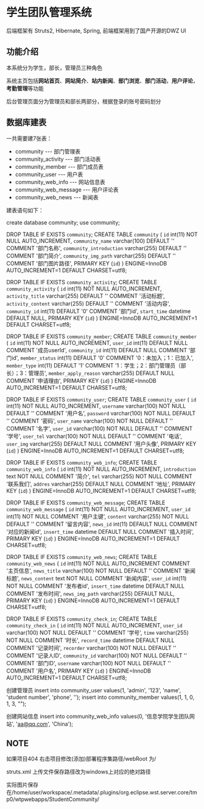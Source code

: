 # 学生团队管理系统
后端框架有 Struts2, Hibernate, Spring, 前端框架用到了国产开源的DWZ UI

## 功能介绍
本系统分为学生，部长，管理员三种角色

系统主页包括**网站首页**、**网站简介**、**站内新闻**、**部门浏览**、**部门活动**，**用户评论**，**考勤管理**等功能

后台管理页面分为管理员和部长两部分，根据登录的账号密码划分

## 数据库建表

一共需要建7张表：

* community --- 部门管理表
* community_activity --- 部门活动表
* community_member --- 部门成员表
* community_user --- 用户表
* community_web_info --- 网站信息表
* community_web_message --- 用户评论表
* community_web_news --- 新闻表

建表语句如下：

create database community;
use community;

DROP TABLE IF EXISTS `community`;
CREATE TABLE `community` (
  `id` int(11) NOT NULL AUTO_INCREMENT,
  `community_name` varchar(100) DEFAULT '' COMMENT '部门名称',
  `community_introduction` varchar(255) DEFAULT '' COMMENT '部门简介',
  `community_img_path` varchar(255) DEFAULT '' COMMENT '部门图片路径',
  PRIMARY KEY (`id`)
) ENGINE=InnoDB AUTO_INCREMENT=1 DEFAULT CHARSET=utf8;

DROP TABLE IF EXISTS `community_activity`;
CREATE TABLE `community_activity` (
  `id` int(11) NOT NULL AUTO_INCREMENT,
  `activity_title` varchar(255) DEFAULT '' COMMENT '活动标题',
  `activity_content` varchar(255) DEFAULT '' COMMENT '活动内容',
  `community_id` int(11) DEFAULT '0' COMMENT '部门id',
  `start_time` datetime DEFAULT NULL,
  PRIMARY KEY (`id`)
) ENGINE=InnoDB AUTO_INCREMENT=1 DEFAULT CHARSET=utf8;

DROP TABLE IF EXISTS `community_member`;
CREATE TABLE `community_member` (
  `id` int(11) NOT NULL AUTO_INCREMENT,
  `user_id` int(11) DEFAULT NULL COMMENT '成员userId',
  `community_id` int(11) DEFAULT NULL COMMENT '部门id',
  `member_status` int(11) DEFAULT '0' COMMENT '0：未加入；1：已加入',
  `member_type` int(11) DEFAULT '1' COMMENT '1：学生；2：部门管理员（部长）；3：管理员',
  `member_apply_reason` varchar(255) DEFAULT NULL COMMENT '申请理由',
  PRIMARY KEY (`id`)
) ENGINE=InnoDB AUTO_INCREMENT=1 DEFAULT CHARSET=utf8;

DROP TABLE IF EXISTS `community_user`;
CREATE TABLE `community_user` (
  `id` int(11) NOT NULL AUTO_INCREMENT,
  `username` varchar(100) NOT NULL DEFAULT '' COMMENT '用户名',
  `password` varchar(100) NOT NULL DEFAULT '' COMMENT '密码',
  `user_name` varchar(100) NOT NULL DEFAULT '' COMMENT '名字',
  `user_id` varchar(100) NOT NULL DEFAULT '' COMMENT '学号',
  `user_tel` varchar(100) NOT NULL DEFAULT '' COMMENT '电话',
  `user_img` varchar(255) DEFAULT NULL COMMENT '用户头像',
  PRIMARY KEY (`id`)
) ENGINE=InnoDB AUTO_INCREMENT=1 DEFAULT CHARSET=utf8;

DROP TABLE IF EXISTS `community_web_info`;
CREATE TABLE `community_web_info` (
  `id` int(11) NOT NULL AUTO_INCREMENT,
  `introduction` text NOT NULL COMMENT '简介',
  `tel` varchar(255) NOT NULL COMMENT '联系我们',
  `addres` varchar(255) DEFAULT NULL COMMENT '地址',
  PRIMARY KEY (`id`)
) ENGINE=InnoDB AUTO_INCREMENT=1 DEFAULT CHARSET=utf8;

DROP TABLE IF EXISTS `community_web_message`;
CREATE TABLE `community_web_message` (
  `id` int(11) NOT NULL AUTO_INCREMENT,
  `user_id` int(11) NOT NULL COMMENT '用户主键',
  `content` varchar(255) NOT NULL DEFAULT '' COMMENT '留言内容',
  `news_id` int(11) DEFAULT NULL COMMENT '对应的新闻id',
  `insert_time` datetime DEFAULT NULL COMMENT '插入时间',
  PRIMARY KEY (`id`)
) ENGINE=InnoDB AUTO_INCREMENT=1 DEFAULT CHARSET=utf8;

DROP TABLE IF EXISTS `community_web_news`;
CREATE TABLE `community_web_news` (
  `id` int(11) NOT NULL AUTO_INCREMENT COMMENT '主页信息',
  `news_title` varchar(100) NOT NULL DEFAULT '' COMMENT '新闻标题',
  `news_content` text NOT NULL COMMENT '新闻内容',
  `user_id` int(11) NOT NULL COMMENT '发布者id',
  `insert_time` datetime DEFAULT NULL COMMENT '发布时间',
  `news_img_path` varchar(255) DEFAULT NULL,
  PRIMARY KEY (`id`)
) ENGINE=InnoDB AUTO_INCREMENT=1 DEFAULT CHARSET=utf8;

DROP TABLE IF EXISTS `community_check_in`;
CREATE TABLE `community_check_in` (
  `id` int(11) NOT NULL AUTO_INCREMENT,
  `user_id` varchar(100) NOT NULL DEFAULT '' COMMENT '学号',
  `time` varchar(255) NOT NULL COMMENT '时长',
  `record_time` datetime DEFAULT NULL COMMENT '记录时间',
  `recorder` varchar(100) NOT NULL DEFAULT '' COMMENT '记录人ID',
  `community_id` varchar(100) NOT NULL DEFAULT '' COMMENT '部门ID',
  `username` varchar(100) NOT NULL DEFAULT '' COMMENT '用户名',
  PRIMARY KEY (`id`)
) ENGINE=InnoDB AUTO_INCREMENT=1 DEFAULT CHARSET=utf8;

创建管理员
insert into community_user values(1, 'admin', '123', 'name', 'student number', 'phone', '');
insert into community_member values(1, 1, 0, 1, 3, "");

创建网站信息
insert into community_web_info values(0, '信息学院学生团队网站', 'aa@qq.com', 'China');

## NOTE
如果项目404 右击项目修改(添加)部署程序集路径/webRoot 为/

struts.xml
<constant name="struts.multipart.saveDir" value="/home/user/workspace/StudentCommunity/WebRoot/upload"></constant>
上传文件保存路径改为windows上对应的绝对路径

实际图片保存在/home/user/workspace/.metadata/.plugins/org.eclipse.wst.server.core/tmp0/wtpwebapps/StudentCommunity/











